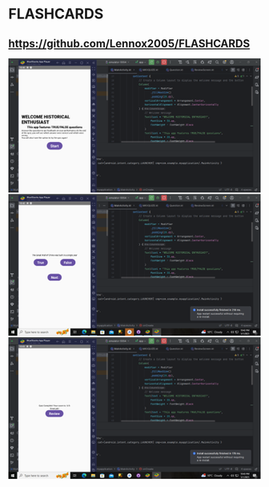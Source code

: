 # FLASHCARDS
## https://github.com/Lennox2005/FLASHCARDS
![image alt](https://github.com/Lennox2005/FLASHCARDS/blob/2de0f98ce782107313bcc8d4fb02ca87881bd45e/y.PNG)
![imaage alt](https://github.com/Lennox2005/FLASHCARDS/blob/329a01204de757c911fbd1c72db08d572ff15fb3/Capture.PNG)
![image alt](https://github.com/Lennox2005/FLASHCARDS/blob/4dbde934b0d7b2fb43deec1d978de492d2031125/h.PNG)

